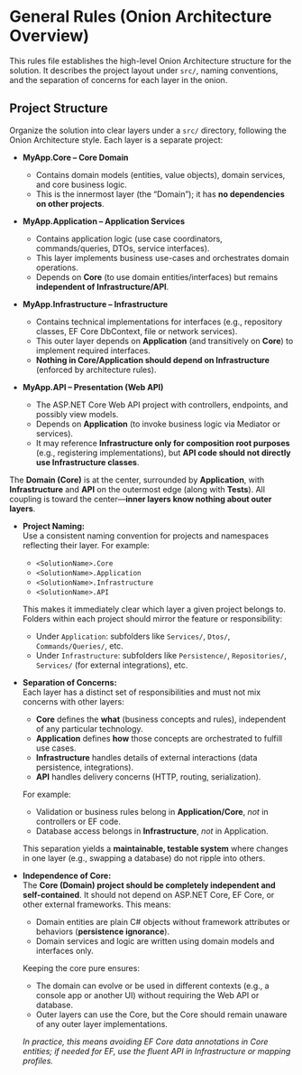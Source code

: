 # General Rules (Onion Architecture Overview)

This rules file establishes the high-level Onion Architecture structure for the solution. It describes the project layout under `src/`, naming conventions, and the separation of concerns for each layer in the onion.

## Project Structure

Organize the solution into clear layers under a `src/` directory, following the Onion Architecture style. Each layer is a separate project:

- **MyApp.Core – Core Domain**
    - Contains domain models (entities, value objects), domain services, and core business logic.
    - This is the innermost layer (the “Domain”); it has **no dependencies on other projects**.

- **MyApp.Application – Application Services**
    - Contains application logic (use case coordinators, commands/queries, DTOs, service interfaces).
    - This layer implements business use-cases and orchestrates domain operations.
    - Depends on **Core** (to use domain entities/interfaces) but remains **independent of Infrastructure/API**.

- **MyApp.Infrastructure – Infrastructure**
    - Contains technical implementations for interfaces (e.g., repository classes, EF Core DbContext, file or network services).
    - This outer layer depends on **Application** (and transitively on **Core**) to implement required interfaces.
    - **Nothing in Core/Application should depend on Infrastructure** (enforced by architecture rules).

- **MyApp.API – Presentation (Web API)**
    - The ASP.NET Core Web API project with controllers, endpoints, and possibly view models.
    - Depends on **Application** (to invoke business logic via Mediator or services).
    - It may reference **Infrastructure only for composition root purposes** (e.g., registering implementations), but **API code should not directly use Infrastructure classes**.

The **Domain (Core)** is at the center, surrounded by **Application**, with **Infrastructure** and **API** on the outermost edge (along with **Tests**). All coupling is toward the center—**inner layers know nothing about outer layers**.

- **Project Naming:**  
  Use a consistent naming convention for projects and namespaces reflecting their layer. For example:
  - `<SolutionName>.Core`
  - `<SolutionName>.Application`
  - `<SolutionName>.Infrastructure`
  - `<SolutionName>.API`

  This makes it immediately clear which layer a given project belongs to. Folders within each project should mirror the feature or responsibility:
  - Under `Application`: subfolders like `Services/`, `Dtos/`, `Commands/Queries/`, etc.
  - Under `Infrastructure`: subfolders like `Persistence/`, `Repositories/`, `Services/` (for external integrations), etc.

- **Separation of Concerns:**  
  Each layer has a distinct set of responsibilities and must not mix concerns with other layers:
  - **Core** defines the **what** (business concepts and rules), independent of any particular technology.
  - **Application** defines **how** those concepts are orchestrated to fulfill use cases.
  - **Infrastructure** handles details of external interactions (data persistence, integrations).
  - **API** handles delivery concerns (HTTP, routing, serialization).

  For example:
  - Validation or business rules belong in **Application/Core**, *not* in controllers or EF code.
  - Database access belongs in **Infrastructure**, *not* in Application.

  This separation yields a **maintainable, testable system** where changes in one layer (e.g., swapping a database) do not ripple into others.

- **Independence of Core:**  
  The **Core (Domain) project should be completely independent and self-contained**. It should not depend on ASP.NET Core, EF Core, or other external frameworks. This means:
  - Domain entities are plain C# objects without framework attributes or behaviors (**persistence ignorance**).
  - Domain services and logic are written using domain models and interfaces only.

  Keeping the core pure ensures:
  - The domain can evolve or be used in different contexts (e.g., a console app or another UI) without requiring the Web API or database.
  - Outer layers can use the Core, but the Core should remain unaware of any outer layer implementations.

  *In practice, this means avoiding EF Core data annotations in Core entities; if needed for EF, use the fluent API in Infrastructure or mapping profiles.*
